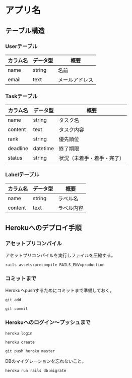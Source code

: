 # アプリ名
<!-- ## アプリ概要
## バージョン
## 機能一覧
## カタログ設計 -->
## テーブル構造

### Userテーブル

| カラム名|データ型 |  概要|
|-------|-------|-------|
|  name |  string | 名前|
| email |  text   |  メールアドレス |

### Taskテーブル

| カラム名       |           データ型 |                    概要|
|---------------|-------------------|-----------------------|
| name          |            string |            タスク名    |
| content       |              text |          タスク内容    |
| rank          |            string |            優先順位    |
| deadline      |          datetime |            終了期限    |
| status        |            string | 状況（未着手・着手・完了）|

### Labelテーブル

| カラム名          |            データ型 |                 概要|
|-----------------|--------------------|--------------------|
| name             |            string |             ラベル名 |
| content          |              text |           ラベル内容 |


## Herokuへのデプロイ手順
### アセットプリコンパイル
アセットプリコンパイルを実行しファイルを圧縮する。

```
rails assets:precompile RAILS_ENV=production
```

### コミットまで
Herokuへpushするためにコミットまで準備しておく。

```
git add
```

```
git commit
```

### Herokuへのログイン〜プッシュまで

```
heroku login
```

```
heroku create
```

```
git push heroku master
```

DBのマイグレーションを忘れないこと。

```
heroku run rails db:migrate
```

